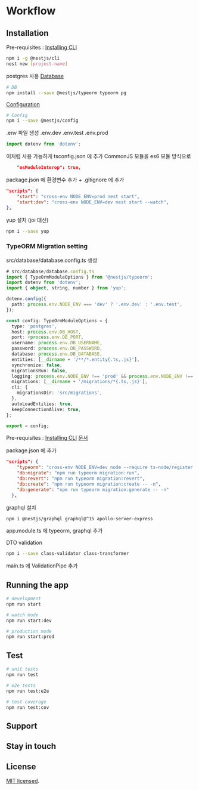# Workflow

## Installation

Pre-requisites : [Installing CLI](https://docs.nestjs.kr/)

```bash
npm i -g @nestjs/cli
nest new [project-name]
```

postgres 사용
[Database](https://docs.nestjs.kr/techniques/database)

```bash
# DB
npm install --save @nestjs/typeorm typeorm pg
```

[Configuration](https://docs.nestjs.kr/techniques/configuration)

```bash
# Config
npm i --save @nestjs/config
```

.env 파일 생성 .env.dev .env.test .env.prod

```typescript
import dotenv from 'dotenv';
```

이처럼 사용 가능하게 tsconfig.json 에 추가
CommonJS 모듈을 es6 모듈 방식으로

```json
    "esModuleInterop": true,
```

package.json 에 환경변수 추가 + .gitignore 에 추가

```json
"scripts": {
    "start": "cross-env NODE_ENV=prod nest start",
    "start:dev": "cross-env NODE_ENV=dev nest start --watch",
},
```

yup 설치 (joi 대신)

```bash
npm i --save yup
```

### TypeORM Migration setting

src/database/database.config.ts 생성

```typescript
# src/database/database.config.ts
import { TypeOrmModuleOptions } from '@nestjs/typeorm';
import dotenv from 'dotenv';
import { object, string, number } from 'yup';

dotenv.config({
  path: process.env.NODE_ENV === 'dev' ? '.env.dev' : '.env.test',
});

const config: TypeOrmModuleOptions = {
  type: 'postgres',
  host: process.env.DB_HOST,
  port: +process.env.DB_PORT,
  username: process.env.DB_USERNAME,
  password: process.env.DB_PASSWORD,
  database: process.env.DB_DATABASE,
  entities: [__dirname + '/**/*.entity{.ts,.js}'],
  synchronize: false,
  migrationsRun: false,
  logging: process.env.NODE_ENV !== 'prod' && process.env.NODE_ENV !== 'test',
  migrations: [__dirname + '/migrations/*{.ts,.js}'],
  cli: {
    migrationsDir: 'src/migrations',
  },
  autoLoadEntities: true,
  keepConnectionAlive: true,
};

export = config;
```

Pre-requisites : [Installing CLI](<(https://typeorm.io/#/using-cli/installing-cli)>)
[문서](https://typeorm.io/#/migrations)

package.json 에 추가

```json
"scripts": {
    "typeorm": "cross-env NODE_ENV=dev node --require ts-node/register ./node_modules/typeorm/cli.js --config src/database/database.config.ts",
    "db:migrate": "npm run typeorm migration:run",
    "db:revert": "npm run typeorm migration:revert",
    "db:create": "npm run typeorm migration:create -- -n",
    "db:generate": "npm run typeorm migration:generate -- -n"
  },
```

graphql 설치

```bash
npm i @nestjs/graphql graphql@^15 apollo-server-express
```

app.module.ts 에 typeorm, graphql 추가

DTO validation

```bash
npm i --save class-validator class-transformer
```

main.ts 에 ValidationPipe 추가

## Running the app

```bash
# development
npm run start

# watch mode
npm run start:dev

# production mode
npm run start:prod
```

## Test

```bash
# unit tests
npm run test

# e2e tests
npm run test:e2e

# test coverage
npm run test:cov
```

## Support

## Stay in touch

## License

[MIT licensed](LICENSE).
